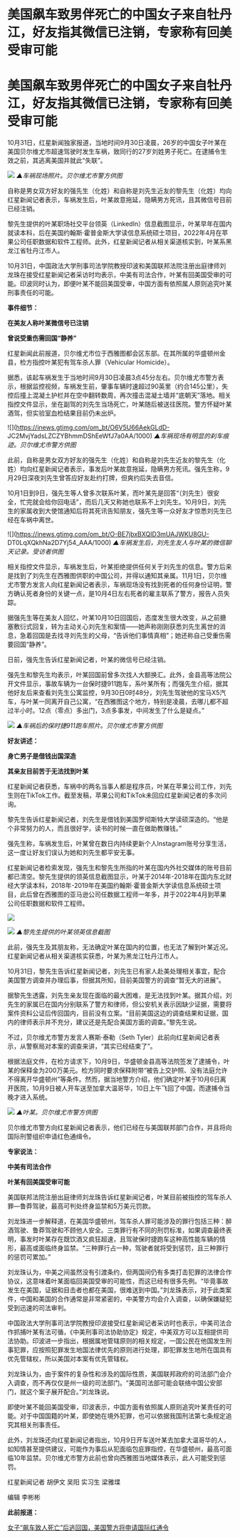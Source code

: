 # 美国飙车致男伴死亡的中国女子来自牡丹江，好友指其微信已注销，专家称有回美受审可能

# 美国飙车致男伴死亡的中国女子来自牡丹江，好友指其微信已注销，专家称有回美受审可能

10月31日，红星新闻独家报道，当地时间9月30日凌晨，26岁的中国女子叶某在美国贝尔维尤市超速驾驶时发生车祸，致同行的27岁刘姓男子死亡。在逮捕令生效之前，其逃离美国并就此“失联”。

![](https://inews.gtimg.com/om_bt/OPdpjPI46YOcFuci-P542cis8z-QdqTrhPjpvyN82tsoEAA/1000)
_▲车祸现场照片。贝尔维尤市警方供图_

自称是男女双方好友的强先生（化姓）和自称是刘先生近友的黎先生（化姓）均向红星新闻记者表示，车祸发生后，叶某故意拖延，隐瞒男方死讯，且其微信号目前已经注销。

黎先生提供的叶某职场社交平台领英（LinkedIn）信息截图显示，叶某早年在国内就读本科，后在美国约翰斯·霍普金斯大学读信息系统硕士项目，2022年4月在苹果公司任职数据和软件工程师。此外，红星新闻记者从相关渠道核实到，叶某系黑龙江省牡丹江市人。

10月31日，中国政法大学刑事司法学院教授印波和美国联邦法院注册出庭律师刘龙珠在接受红星新闻记者采访时均表示，中美有司法合作，叶某有回美国受审的可能。印波同时认为，即便叶某不能回美国受审，中国方面有依照属人原则追究叶某刑事责任的可能。

**事件细节：**

**在美友人称叶某微信号已注销**

**曾说受重伤需回国“静养”**

红星新闻此前报道，贝尔维尤市位于西雅图都会区东部。在其所属的华盛顿州金县，检方指控叶某犯有驾车杀人罪（Vehicular Homicide）。

据悉，该起车祸发生于当地时间9月30日凌晨3点45分左右。贝尔维尤市警方表示，根据监控视频，车祸发生前，肇事车辆时速超过90英里（约合145公里），失控后撞上混凝土护栏并在空中翻转数周，再次撞击混凝土墙并“底朝天”落地。相关指控文件显示，坐在副驾的刘先生当场死亡，叶某随后被送往医院。警方怀疑叶某酒驾，但实验室血检结果目前仍未出炉。

![](https://inews.gtimg.com/om_bt/O6V5U66AekGLdD-
JC2MvjYadsLZCZYBhmmDShEeWfJ7a0AA/1000) _▲车祸现场有明显的刹车痕迹。贝尔维尤市警方供图_

此前，自称是男女双方好友的强先生（化姓）和自称是刘先生近友的黎先生（化姓）均向红星新闻记者表示，事发后叶某故意拖延，隐瞒男方死讯。强先生称，9月29日深夜刘先生曾答应好友赴约打牌，但爽约后失去音信。

10月1日到9日，强先生等人曾多次联系叶某，而叶某先是回答“（刘先生）很安全，忙完就会给你回电话”，而后几天又称她也联系不上刘先生。10月9日，刘先生的家属收到大使馆通知后将其死讯告知朋友，强先生等一众好友才惊悉刘先生已经在车祸中离世。

![](https://inews.gtimg.com/om_bt/O-BE7jbxBXQID3mUAJWKU8GU-
DT0LqXQkhNa2D7Yj54_AAA/1000) _▲车祸发生后，刘先生友人与叶某的微信聊天记录。受访者供图_

相关指控文件显示，车祸发生后，叶某拒绝提供任何关于刘先生的信息。警方后来是找到了刘先生在西雅图供职的中国公司，并得以通知其亲属。11月1日，贝尔维尤市警方发言人向红星新闻记者表示，车祸现场没有找到死者的任何身份证明，警方确认死者身份的关键一点，是10月4日左右死者的雇主联系了警方，报告人员失踪。

据强先生等在美友人回忆，叶某10月10日回国后，态度发生很大改变，从之前搪塞敷衍式回复，转为主动关心刘先生和案情——她声称刚刚获悉刘先生离世的消息，急着回国是去找寻刘先生的父母，“告诉他们事情真相”；她还称自己受重伤需要回国“静养”。

日前，强先生告诉红星新闻记者，叶某的微信号已经注销。

强先生和黎先生均表示，叶某回国前曾多次找人大额换汇。此外，金县高等法院公开文件显示，事故车辆为一台保时捷911跑车，系叶某所有；而强先生介绍，据其他好友后来查看刘先生公寓监控，9月30日0时48分，刘先生驾驶他的宝马X5汽车，与叶某一同离开自己公寓，“在西雅图这个地方，特别是凌晨，去哪儿都不超过半小时。12点（零点）多出门，3点多事发，中间发生了什么是疑点。”

![](https://inews.gtimg.com/om_bt/OGZiwNM2cpW4KUCtadJuzFe9U5UURSg7JZA3O2znIk_lcAA/1000)
_▲车祸后的保时捷911跑车照片。贝尔维尤市警方供图_

**好友讲述：**

**身亡男子是借钱出国深造**

**其亲友目前苦于无法找到叶某**

红星新闻记者获悉，车祸中的两名当事人都是程序员，叶某在苹果公司工作，刘先生则在TikTok工作。截至发稿，苹果公司和TikTok未回应红星新闻记者的多次问询。

黎先生告诉红星新闻记者，刘先生是借钱到美国罗彻斯特大学读硕深造的。“他是个非常努力的人，而且很好学，读书的时候一直在做助教赚钱。”

强先生称，车祸发生后，叶某曾在数日内持续更新个人Instagram账号分享生活，这一度让好友们误认为她和刘先生都平安无事。

红星新闻记者检索发现，强先生和黎先生所指的叶某在国内外社交媒体的账号目前都已清空。黎先生提供的领英信息截图显示，叶某于2014年-2018年在国内东北财经大学读本科，2018年-2019年在美国约翰斯·霍普金斯大学读信息系统硕士项目，此后曾在西雅图的亚马逊公司任数据工程师一年多，并于2022年4月到苹果公司任职数据和软件工程师。

![](https://inews.gtimg.com/om_bt/OXbw2QybD4hJ9l5-b8DE8kXPtxw8gGWWgNUHsquDnbvxsAA/1000)

![](https://inews.gtimg.com/om_bt/OFRNShOXwnhDfrCuF9oQn9SaAqnVVhUkoezC5EvJd82Q8AA/1000)
_▲黎先生提供的叶某领英信息截图_

此前，强先生及其朋友称，无法确定叶某在国内的位置，也无法了解到叶某近况。红星新闻记者从相关渠道核实获悉，叶某为黑龙江牡丹江市人。

10月31日，黎先生告诉红星新闻记者，刘先生已有家人赴美处理相关事宜，配合美国警方调查并办理后事，但据其所知，目前美国警方的调查“暂无大的进展”。

据黎先生透露，刘先生亲友现在面临的最大困难，是无法找到叶某。据其介绍，刘先生的家属已在国内分别联系了警方和律师，但公安机关表示因缺少证据，需要将案件资料公证后传回国内，目前没有立案。“目前美国这边的调查结果和证据，国内的律师表示并不充分，建议还是先配合美国方面的调查。”黎先生说。

不过，贝尔维尤市警方发言人赛斯·泰勒（Seth Tyler）此前向红星新闻记者表示，从警察局对本案的调查来讲，“其实已经结束了”。

根据法庭文件，在检方请求下，10月9日，华盛顿金县高等法院签发了逮捕令，叶某的保释金为200万美元。检方同时要求保释附带“被告上交护照、没有法庭允许不得离开华盛顿州”等条件。然而，据当地警方介绍，他们确定叶某于10月6日离开医院，10月9日被人开车送至加拿大温哥华，10日上午飞回了中国，而逮捕令当晚才进入系统。

![](https://inews.gtimg.com/om_bt/O1zLFZjKLRYJPQbJXQc8K8Ha9spxE4IbYZ65JXh_TiYFMAA/1000)
_▲叶某。贝尔维尤市警方供图_

贝尔维尤市警方向红星新闻记者表示，他们已经在与美国联邦部门合作，并且将向国际刑警组织申请红色通缉令。

**专家说法：**

**中美有司法合作**

**叶某有回美国受审可能**

美国联邦法院注册出庭律师刘龙珠告诉红星新闻记者，叶某目前被指控的驾车杀人罪—鲁莽驾驶，最高可判处终身监禁和5万美元罚款。

刘龙珠进一步解释道，在美国华盛顿州，驾车杀人罪可能涉及的罪行包括三种：醉酒驾驶、鲁莽驾驶和不顾他人安全。三类罪行有不同的刑罚标准，如果调查最终表明，事发时叶某存在既饮酒又疯狂超速，且驾驶保时捷跑车这种高性能车辆的情形，最高或面临终身监禁。“三种罪行占一种，驾驶者就将受到惩罚，且三种罪行的惩罚可累加。”

刘龙珠认为，中美之间虽然没有引渡条约，但两国间仍有多类打击犯罪的法律合作协议，这意味着叶某面临回美国受审的可能性，而这已经有很多先例。“毕竟事故发生在美国，证据和目击者也都在美国，很难送到中国。”刘龙珠表示，对于此类案件，中国和美国的合作通常是非常紧密的，中美警方均会介入调查，以确保嫌疑犯受到迅速的司法审判。

中国政法大学刑事司法学院教授印波接受红星新闻记者采访时也表示，中美司法合作抓捕叶某有法可循，《中美刑事司法协助协定》规定，中美双方可以互相提供司法协助。印波进一步指出，根据属地管辖原则的相关规定，一国公民在他国发生刑事犯罪，应按照犯罪发生地国法律优先的原则进行处理，即犯罪发生地所在国具有优先管辖权，所以美国对本案有优先管辖权。

刘龙珠认为，由于案件的复杂性和涉及的国际性质，美国联邦政府的司法部门会介入调查，而不再仅仅是州一级的司法部门。“美国司法部可能会联络中国公安部门，就这个案子展开配合。”刘龙珠说。

即使叶某不能回美国受审，印波表示，中国方面有依照属人原则追究叶某责任的可能。对于中国国籍的叶某，即使她在境外犯罪，也可以依据我国刑法第七条规定追究其相关刑事责任。

此外，刘龙珠还向红星新闻记者指出，10月9日开车送叶某去加拿大温哥华的人，如知情甚至提供建议，可能作为事后从犯面临包庇罪指控，在华盛顿州，最高可面临10年监禁。贝尔维尤市警方此前也曾向西雅图当地媒体表示，此人可能受到惩罚。

红星新闻记者 胡伊文 吴阳 实习生 梁雅堞

编辑 李彬彬

**此前报道：**

[女子“飙车致人死亡”后逃回国，美国警方将申请国际红通令](https://new.qq.com/rain/a/20231031A08APG00)

